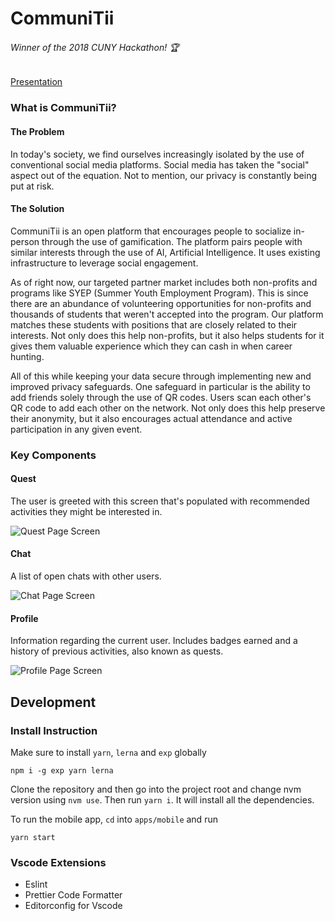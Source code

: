 # CommuniTii
###### Winner of the 2018 CUNY Hackathon! 🏆
[Presentation](https://docs.google.com/presentation/d/16eJTBsVmZdMHJJguk9gx2YX0HiETtyadsiMUyb7c2ik/edit?usp=sharing)

### What is CommuniTii?
#### The Problem

In today's society, we find ourselves increasingly isolated by the use of conventional social media platforms. Social media has taken the "social" aspect out of the equation. Not to mention, our privacy is constantly being put at risk.

#### The Solution

CommuniTii is an open platform that encourages people to socialize in-person through the use of gamification. The platform  pairs people with similar interests through the use of AI, Artificial Intelligence. It uses existing infrastructure to leverage social engagement. 

As of right now, our targeted partner market includes both non-profits and programs like SYEP (Summer Youth Employment Program). This is since there are an abundance of volunteering opportunities for non-profits and thousands of students that weren't accepted into the program. Our platform matches these students with positions that are closely related to their interests. Not only does this help non-profits, but it also helps students for it gives them valuable experience which they can cash in when career hunting. 

All of this while keeping your data secure through implementing new and improved privacy safeguards. One safeguard in particular is the ability to add friends solely through the use of QR codes. Users scan each other's QR code to add each other on the network. Not only does this help preserve their anonymity, but it also encourages actual attendance and active participation in any given event.

### Key Components
#### Quest
The user is greeted with this screen that's populated with recommended activities they might be interested in.

![Quest Page Screen](https://i.imgur.com/Rp315js.png)

#### Chat
A list of open chats with other users.

![Chat Page Screen](https://i.imgur.com/Fq3FnVJ.png)
#### Profile
Information regarding the current user. Includes badges earned and a history of previous activities, also known as quests.

![Profile Page Screen](https://i.imgur.com/OMnMf6z.png)


## Development

### Install Instruction
Make sure to install `yarn`, `lerna` and `exp` globally

```
npm i -g exp yarn lerna
```

Clone the repository and then go into the project root and change nvm version using `nvm use`. Then run `yarn i`. It will install all the dependencies.

To run the mobile app, `cd` into `apps/mobile` and run
```
yarn start
```
### Vscode Extensions
* Eslint
* Prettier Code Formatter
* Editorconfig for Vscode
